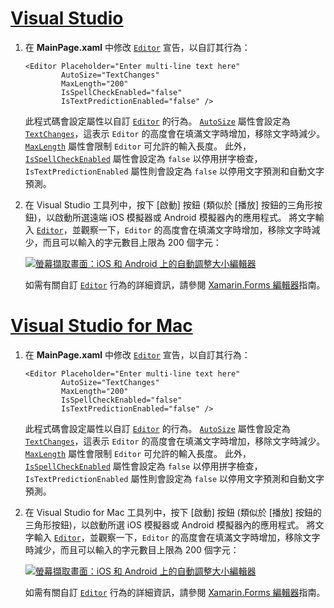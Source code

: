 # <a name="visual-studiotabvswin"></a>[Visual Studio](#tab/vswin)

1. 在 **MainPage.xaml** 中修改 [`Editor`](xref:Xamarin.Forms.Editor) 宣告，以自訂其行為：

    ```xaml
    <Editor Placeholder="Enter multi-line text here"
            AutoSize="TextChanges"
            MaxLength="200"
            IsSpellCheckEnabled="false"
            IsTextPredictionEnabled="false" />
    ```

    此程式碼會設定屬性以自訂 [`Editor`](xref:Xamarin.Forms.Editor) 的行為。 [`AutoSize`](xref:Xamarin.Forms.Editor.AutoSize) 屬性會設定為 [`TextChanges`](xref:Xamarin.Forms.EditorAutoSizeOption.TextChanges)，這表示 `Editor` 的高度會在填滿文字時增加，移除文字時減少。 [`MaxLength`](xref:Xamarin.Forms.InputView.MaxLength) 屬性會限制 `Editor` 可允許的輸入長度。 此外，[`IsSpellCheckEnabled`](xref:Xamarin.Forms.InputView.IsSpellCheckEnabled) 屬性會設定為 `false` 以停用拼字檢查，`IsTextPredictionEnabled` 屬性則會設定為 `false` 以停用文字預測和自動文字預測。

1. 在 Visual Studio 工具列中，按下 [啟動] 按鈕 (類似於 [播放] 按鈕的三角形按鈕)，以啟動所選遠端 iOS 模擬器或 Android 模擬器內的應用程式。 將文字輸入 [`Editor`](xref:Xamarin.Forms.Entry)，並觀察一下，`Editor` 的高度會在填滿文字時增加，移除文字時減少，而且可以輸入的字元數目上限為 200 個字元：

    [![螢幕擷取畫面：iOS 和 Android 上的自動調整大小編輯器](../images/customize-behavior.png "自動調整大小編輯器")](../images/customize-behavior-large.png#lightbox "自動調整大小編輯器")

    如需有關自訂 [`Editor`](xref:Xamarin.Forms.Editor) 行為的詳細資訊，請參閱 [Xamarin.Forms 編輯器](~/xamarin-forms/user-interface/text/editor.md)指南。

# <a name="visual-studio-for-mactabvsmac"></a>[Visual Studio for Mac](#tab/vsmac)

1. 在 **MainPage.xaml** 中修改 [`Editor`](xref:Xamarin.Forms.Editor) 宣告，以自訂其行為：

    ```xaml
    <Editor Placeholder="Enter multi-line text here"
            AutoSize="TextChanges"
            MaxLength="200"
            IsSpellCheckEnabled="false"
            IsTextPredictionEnabled="false" />
    ```

    此程式碼會設定屬性以自訂 [`Editor`](xref:Xamarin.Forms.Editor) 的行為。 [`AutoSize`](xref:Xamarin.Forms.Editor.AutoSize) 屬性會設定為 [`TextChanges`](xref:Xamarin.Forms.EditorAutoSizeOption.TextChanges)，這表示 `Editor` 的高度會在填滿文字時增加，移除文字時減少。 [`MaxLength`](xref:Xamarin.Forms.InputView.MaxLength) 屬性會限制 `Editor` 可允許的輸入長度。 此外，[`IsSpellCheckEnabled`](xref:Xamarin.Forms.InputView.IsSpellCheckEnabled) 屬性會設定為 `false` 以停用拼字檢查，`IsTextPredictionEnabled` 屬性則會設定為 `false` 以停用文字預測和自動文字預測。

1. 在 Visual Studio for Mac 工具列中，按下 [啟動] 按鈕 (類似於 [播放] 按鈕的三角形按鈕)，以啟動所選 iOS 模擬器或 Android 模擬器內的應用程式。 將文字輸入 [`Editor`](xref:Xamarin.Forms.Entry)，並觀察一下，`Editor` 的高度會在填滿文字時增加，移除文字時減少，而且可以輸入的字元數目上限為 200 個字元：

    [![螢幕擷取畫面：iOS 和 Android 上的自動調整大小編輯器](../images/customize-behavior.png "自動調整大小編輯器")](../images/customize-behavior-large.png#lightbox "自動調整大小編輯器")

    如需有關自訂 [`Editor`](xref:Xamarin.Forms.Editor) 行為的詳細資訊，請參閱 [Xamarin.Forms 編輯器](~/xamarin-forms/user-interface/text/editor.md)指南。
